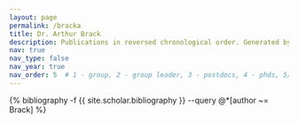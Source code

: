 ```yaml
---
layout: page
permalink: /bracka
title: Dr. Arthur Brack
description: Publications in reversed chronological order. Generated by jekyll-scholar.
nav: true
nav_type: false
nav_year: true
nav_order: 5  # 1 - group, 2 - group leader, 3 - postdocs, 4 - phds, 5/6 - former member (postdoc, phd)
---
```


<!-- _pages/bracka.md -->
<div class="publications">

{% bibliography -f {{ site.scholar.bibliography }} --query @*[author ~= Brack] %}

</div>
